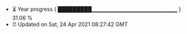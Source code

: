 - ⏳ Year progress { █████████▁▁▁▁▁▁▁▁▁▁▁▁▁▁▁▁▁▁▁▁▁ } 31.06 %
- ⏰ Updated on Sat, 24 Apr 2021 08:27:42 GMT

